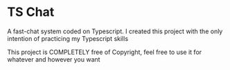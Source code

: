 # TS Chat

A fast-chat system coded on Typescript.
I created this project with the only intention of practicing my Typescript skills

This project is COMPLETELY free of Copyright, feel free to use it for whatever and however you want